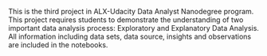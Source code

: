 This is the third project in ALX-Udacity Data Analyst Nanodegree program. This project requires students to demonstrate the understanding of two important data analysis process: Exploratory and Explanatory Data Analysis. All information including data sets, data source, insights and observations are included in the notebooks.
